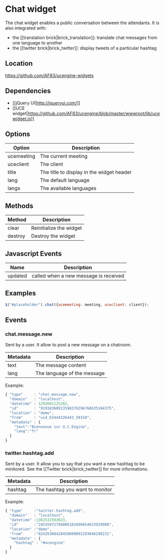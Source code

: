 # Chat widget

The chat widget enables a public conversation between the attendants.
It is also integrated with:

* the [[translation brick|brick_translation]]: translate chat messages from one language to another
* the [[twitter brick|brick_twitter]]: display tweets of a particular hashtag

## Location

https://github.com/AF83/ucengine-widgets

## Dependencies

* [[jQuery UI|http://jqueryui.com/]]
* [[UCE widget|https://github.com/AF83/ucengine/blob/master/wwwroot/lib/ucewidget.js]]

## Options

Option         | Description
---------------|---------------------------------------------------------------
ucemeeting     | The current meeting
uceclient      | The client
title          | The title to display in the widget header
lang           | The default language
langs          | The available languages

## Methods

Method         | Description
---------------|---------------------------------------------------------------
clear          | Reinitialize the widget
destroy        | Destroy the widget

## Javascript Events

Name         | Description
-------------|---------------------------------------------------------------
updated      | called when a new message is received

## Examples

```javascript
$("#placeholder").chat({ucemeeting: meeting, uceclient: client});
```

## Events
### chat.message.new

Sent by a user. It allow to post a new message on a chatroom.

Metadata       | Description
---------------|---------------------------------------------------------------
text           | The message content
lang           | The language of the message

Example:

```javascript
{ "type"     : "chat.message.new",
  "domain"   : "localhost",
  "datetime" : 1292601125202,
  "id"       : "91918360913598370296768635184375",
  "location" : "demo",
  "from"     : "uid_63444326443_50150",
  "metadata" : {
    "text":"Bienvenue sur U.C.Engine",
    "lang":"fr"
  }
}
```

### twitter.hashtag.add

Sent by a user. It allow you to say that you want a new hashtag to be minitored.
See the [[Twitter brick|brick_twitter]] for more informations.

Metadata       | Description
---------------|---------------------------------------------------------------
hashtag        | The hashtag you want to monitor

Example:

```javascript
{ "type"     :"twitter.hashtag.add",
  "domain"   : "localhost",
  "datetime" :1302532593023,
  "id"       :"24535972794006181696054633929989",
  "location" :"demo",
  "from"     :"82435388420458600092293846199231",
  "metadata" : {
    "hashtag" : "#ucengine"
  }
}
```
